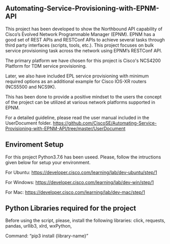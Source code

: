 ## Automating-Service-Provisioning-with-EPNM-API

This project has been developed to show the Northbound API capability of Cisco’s Evolved Network Programmable Manager (EPNM). EPNM has a good set of REST APIs and RESTConf APIs to achieve several tasks through third party interfaces (scripts, tools, etc.). This project focuses on bulk service provisioning task across the network using EPNM’s RESTConf API. 

The primary platform we have chosen for this project is Cisco's NCS4200 Platform for TDM service provisioning. 

Later, we also have included EPL service provisioning with minimum required options as an additional example for Cisco IOS-XR routers (NCS5500 and NCS9K).

This has been done to provide a positive mindset to the users the concept of the project can be utilized at various network platforms supported in EPNM.

For a detailed guideline, please read the user manual included in the UserDocument folder.
https://github.com/CiscoSE/Automating-Service-Provisioning-with-EPNM-API/tree/master/UserDocument

## Enviroment Setup

For this project Python3.7.6 has been useed. Please, follow the intructions given below for setup your environment.

For Ubuntu: https://developer.cisco.com/learning/lab/dev-ubuntu/step/1

For Windows: https://developer.cisco.com/learning/lab/dev-win/step/1

For Mac: https://developer.cisco.com/learning/lab/dev-mac/step/1

## Python Libraries required for the project
Before using the script, please, install the following libraries:
  click,
  requests,
  pandas,
  urllib3,
  xlrd,
  wxPython,

Command: “pip3 install {library-name}”
